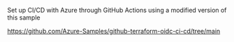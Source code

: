 Set up CI/CD with Azure through GitHub Actions using a modified version of this sample

https://github.com/Azure-Samples/github-terraform-oidc-ci-cd/tree/main